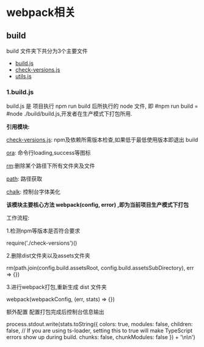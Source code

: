 # webpack相关
## build
build 文件夹下共分为3个主要文件

* [build.js](#/templates/vue/webpack相关/build/webpack-build.md) 
* [check-versions.js](#/templates/vue/webpack相关/build/webpack-check-versions.md)
* [utils.js](#/templates/vue/webpacks相关/build/webpack-utils.md)


### 1.build.js
build.js 是 项目执行 npm run build 后所执行的 node 文件, 即 #npm
run build = #node ./build/build.js,开发者在生产模式下打包所用.

**引用模块:**

[check-versions.js](#/templates/vue/webpack/webpack-check-versions.md): npm及依赖所需版本检查,如果低于最低使用版本即退出 build

[ora](https://www.npmjs.com/package/ora): 命令行loading,success等图标

[rm](https://www.npmjs.com/package/rm):删除某个路径下所有文件夹及文件

[path](https://www.npmjs.com/package/path): 路径获取

[chalk](https://www.npmjs.com/package/chalk): 控制台字体美化

**该模块主要核心方法 webpack(config, error) ,即为当前项目生产模式下打包**

工作流程:

1.检测npm等版本是否符合要求

require('./check-versions')()


2.删除dist文件夹以及assets文件夹

rm(path.join(config.build.assetsRoot, config.build.assetsSubDirectory), err => {})

3.进行webpack打包,重新生成 dist 文件夹

webpack(webpackConfig, (err, stats) => {})

额外配置    配置打包完成后控制台信息输出

process.stdout.write(stats.toString({
colors: true,
modules: false,
children: false, // If you are using ts-loader, setting this to true will make TypeScript errors show up during build.
chunks: false,
chunkModules: false
}) + '\n\n')
